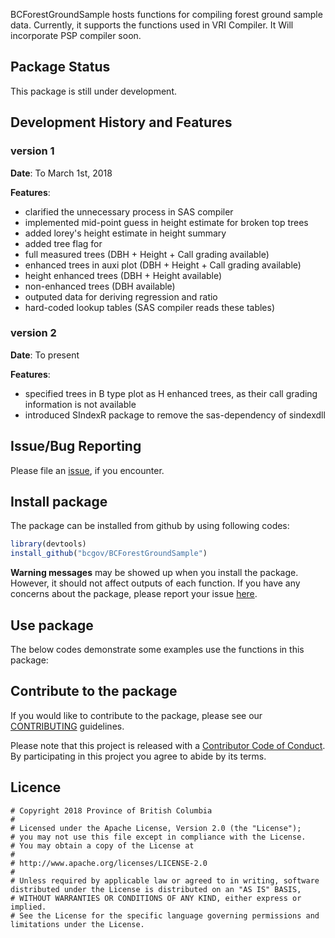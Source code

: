 <!-- README.md is generated from README.Rmd. Please edit that file -->
BCForestGroundSample hosts functions for compiling forest ground sample data. Currently, it supports the functions used in VRI Compiler. It Will incorporate PSP compiler soon.

Package Status
--------------

This package is still under development.

Development History and Features
--------------------------------

### version 1

**Date**: To March 1st, 2018

**Features**:

-   clarified the unnecessary process in SAS compiler
-   implemented mid-point guess in height estimate for broken top trees
-   added lorey's height estimate in height summary
-   added tree flag for
-   full measured trees (DBH + Height + Call grading available)
-   enhanced trees in auxi plot (DBH + Height + Call grading available)
-   height enhanced trees (DBH + Height available)
-   non-enhanced trees (DBH available)
-   outputed data for deriving regression and ratio
-   hard-coded lookup tables (SAS compiler reads these tables)

### version 2

**Date**: To present

**Features**:

-   specified trees in B type plot as H enhanced trees, as their call grading information is not available
-   introduced SIndexR package to remove the sas-dependency of sindexdll

Issue/Bug Reporting
-------------------

Please file an [issue](https://github.com/bcgov/BCForestGroundSample/issues/), if you encounter.

Install package
---------------

The package can be installed from github by using following codes:

``` r
library(devtools)
install_github("bcgov/BCForestGroundSample")
```

**Warning messages** may be showed up when you install the package. However, it should not affect outputs of each function. If you have any concerns about the package, please report your issue [here](https://github.com/bcgov/BCForestGroundSample/issues).

Use package
-----------

The below codes demonstrate some examples use the functions in this package:

Contribute to the package
-------------------------

If you would like to contribute to the package, please see our [CONTRIBUTING](https://github.com/bcgov/BCForestGroundSample/blob/master/CONTRIBUTING.md) guidelines.

Please note that this project is released with a [Contributor Code of Conduct](https://github.com/bcgov/BCForestGroundSample/blob/master/CODE_OF_CONDUCT.md). By participating in this project you agree to abide by its terms.

Licence
-------

    # Copyright 2018 Province of British Columbia
    # 
    # Licensed under the Apache License, Version 2.0 (the "License");
    # you may not use this file except in compliance with the License.
    # You may obtain a copy of the License at
    # 
    # http://www.apache.org/licenses/LICENSE-2.0
    # 
    # Unless required by applicable law or agreed to in writing, software distributed under the License is distributed on an "AS IS" BASIS,
    # WITHOUT WARRANTIES OR CONDITIONS OF ANY KIND, either express or implied.
    # See the License for the specific language governing permissions and limitations under the License.
